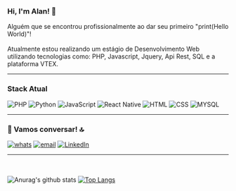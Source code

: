 ### Hi, I'm Alan! 👋

<!--
**AlanCJO/AlanCJO** is a ✨ _special_ ✨ repository because its `README.md` (this file) appears on your GitHub profile.

Here are some ideas to get you started:

- 🔭 I’m currently working on ...
- 🌱 I’m currently learning ...
- 👯 I’m looking to collaborate on ...
- 🤔 I’m looking for help with ...
- 💬 Ask me about ...
- 📫 How to reach me: ...
- 😄 Pronouns: ...
- ⚡ Fun fact: ...
-->

<p>Alguém que se encontrou profissionalmente ao dar seu primeiro "print(Hello World)"! </br> </br> Atualmente estou realizando um estágio de Desenvolvimento Web utilizando tecnologias como: PHP, Javascript, Jquery, Api Rest, SQL e a plataforma VTEX.</p>

<hr>

### Stack Atual

<span> 
<img src="https://img.shields.io/badge/PHP-777BB4?style=for-the-badge&logo=php&logoColor=white" alt="PHP"/>
<img src="https://img.shields.io/badge/Python-3776AB?style=for-the-badge&logo=python&logoColor=white" alt="Python"/> 
<img src="https://img.shields.io/badge/JavaScript-F7DF1E?style=for-the-badge&logo=javascript&logoColor=black" alt="JavaScript"/>
<img src="https://img.shields.io/badge/React_Native-20232A?style=for-the-badge&logo=react&logoColor=61DAFB" alt="React Native"/>
<!-- <img src="https://img.shields.io/badge/C%23-239120?style=for-the-badge&logo=c-sharp&logoColor=white" alt="C#"/> -->
<!-- <img src="https://img.shields.io/badge/.NET-5C2D91?style=for-the-badge&logo=.net&logoColor=white" alt=".NET"/> -->
<img src="https://img.shields.io/badge/HTML5-E34F26?style=for-the-badge&logo=html5&logoColor=white" alt="HTML"/>
<img src="https://img.shields.io/badge/CSS3-1572B6?style=for-the-badge&logo=css3&logoColor=white" alt="CSS"/>
<img src="https://img.shields.io/badge/MySQL-00000F?style=for-the-badge&logo=mysql&logoColor=white" alt="MYSQL"/>
</span>

<hr>

### 📱 Vamos conversar! 🔝

<span>
  <a href="https://api.whatsapp.com/send?phone=+55024988319362"><img src="https://img.shields.io/badge/WhatsApp-25D366?style=for-the-badge&logo=whatsapp&logoColor=white" alt="whats"/></a>
  <a href="mailto:alancjobm@gmail.com"><img src="https://img.shields.io/badge/Gmail-D14836?style=for-the-badge&logo=gmail&logoColor=white" alt="email"/></a>
  <a href="https://www.linkedin.com/in/alan-oliveira-091639171/"><img src="https://img.shields.io/badge/LinkedIn-0077B5?style=for-the-badge&logo=linkedin&logoColor=white" alt="LinkedIn"/></a>
</span>

<hr>

<br><br>
![Anurag's github stats](https://github-readme-stats.vercel.app/api?username=alancjo&show_icons=true&theme=dracula)
<span>                   </span>
[![Top Langs](https://github-readme-stats.vercel.app/api/top-langs/?username=alancjo&langs_count=4)](https://github.com/anuraghazra/github-readme-stats)






